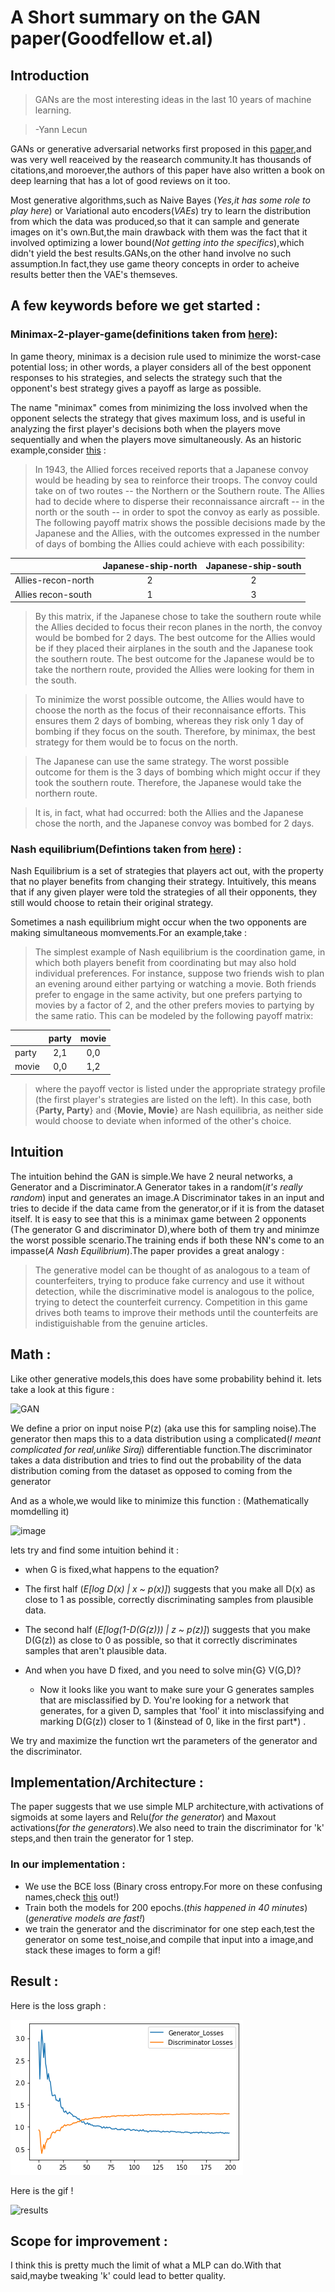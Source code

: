 # A Short summary on the GAN paper(Goodfellow et.al)


## Introduction

>GANs are the most interesting ideas in the last 10 years of machine learning.

>-Yann Lecun

GANs or generative adversarial networks first proposed in this [paper](https://arxiv.org/abs/1406.2661),and was very well reaceived by the reasearch community.It has thousands of citations,and
moroever,the authors of this paper have also written a book on deep learning that has a lot of good reviews on it too.

Most generative algorithms,such as Naive Bayes (*Yes,it has some role to play here*) or Variational auto encoders(*VAEs*) try to learn the distribution from which the data was produced,so that it can
sample and generate images on it's own.But,the main drawback with them was the fact that it involved
optimizing a lower bound(*Not getting into the specifics*),which didn't yield the best results.GANs,on the other hand involve no such assumption.In fact,they use game theory concepts in order to acheive results better then the VAE's themseves.

## A few keywords before we get started : 

### Minimax-2-player-game(definitions taken from [here](https://brilliant.org/wiki/minimax/)):

In game theory, minimax is a decision rule used to minimize the worst-case potential loss; in other words, a player considers all of the best opponent responses to his strategies, and selects the strategy such that the opponent's best strategy gives a payoff as large as possible.

The name "minimax" comes from minimizing the loss involved when the opponent selects the strategy that gives maximum loss, and is useful in analyzing the first player's decisions both when the players move sequentially and when the players move simultaneously. As an historic example,consider [this](https://cs.stanford.edu/people/eroberts/courses/soco/projects/1998-99/game-theory/Minimax.html) :

>In 1943, the Allied forces received reports that a Japanese convoy would be heading by sea to reinforce their troops. The convoy could take on of two routes -- the Northern or the Southern route. The Allies had to decide where to disperse their reconnaissance aircraft -- in the north or the south -- in order to spot the convoy as early as possible. The following payoff matrix shows the possible decisions made by the Japanese and the Allies, with the outcomes expressed in the number of days of bombing the Allies could achieve with each possibility:

|                    | Japanese-ship-north | Japanese-ship-south |
|--------------------|:-------------------:|:-------------------:|
| Allies-recon-north |          2          |          2          |
| Allies recon-south |          1          |          3          |

>By this matrix, if the Japanese chose to take the southern route while the Allies decided to focus their recon planes in the north, the convoy would be bombed for 2 days. The best outcome for the Allies would be if they placed their airplanes in the south and the Japanese took the southern route. The best outcome for the Japanese would be to take the northern route, provided the Allies were looking for them in the south.

>To minimize the worst possible outcome, the Allies would have to choose the north as the focus of their reconnaisance efforts. This ensures them 2 days of bombing, whereas they risk only 1 day of bombing if they focus on the south. Therefore, by minimax, the best strategy for them would be to focus on the north.

>The Japanese can use the same strategy. The worst possible outcome for them is the 3 days of bombing which might occur if they took the southern route. Therefore, the Japanese would take the northern route.

>It is, in fact, what had occurred: both the Allies and the Japanese chose the north, and the Japanese convoy was bombed for 2 days.

### Nash equilibrium(Defintions taken from [here](https://brilliant.org/wiki/nash-equilibrium/)) :

 Nash Equilibrium is a set of strategies that players act out, with the property that no player benefits from changing their strategy. Intuitively, this means that if any given player were told the strategies of all their opponents, they still would choose to retain their original strategy.

 Sometimes a nash equilibrium might occur when the two opponents are making
 simultaneous momvements.For an example,take : 

 >The simplest example of Nash equilibrium is the coordination game, in which both players benefit from coordinating but may also hold individual preferences. For instance, suppose two friends wish to plan an evening around either partying or watching a movie. Both friends prefer to engage in the same activity, but one prefers partying to movies by a factor of 2, and the other prefers movies to partying by the same ratio. This can be modeled by the following payoff matrix:

 |       | party | movie |
|-------|:-----:|:-----:|
| party |  2,1  |  0,0  |
| movie |  0,0  |  1,2  |

>where the payoff vector is listed under the appropriate strategy profile (the first player's strategies are listed on the left). In this case, both {**Party, Party**} and {**Movie, Movie**} are Nash equilibria, as neither side would choose to deviate when informed of the other's choice.

## Intuition

The intuition behind the GAN is simple.We have 2 neural networks,
a Generator and a Discriminator.A Generator takes in a random(*it's really random*) input and 
generates an image.A Discriminator takes in an input and tries to decide if
the data came from the generator,or if it is from the dataset itself. It is easy to see that this is a minimax game between 2 opponents (The generator G
and discriminator D),where both of them try and minimze the worst possible scenario.The training ends if both these NN's come to an impasse(*A Nash Equilibrium*).The paper provides a great analogy : 

>The generative model can be thought of as analogous to a team of counterfeiters,
trying to produce fake currency and use it without detection, while the discriminative model is
analogous to the police, trying to detect the counterfeit currency. Competition in this game drives
both teams to improve their methods until the counterfeits are indistiguishable from the genuine
articles.

## Math :

Like other generative models,this does have some probability behind it.
lets take a look at this figure : 

![GAN](https://www.researchgate.net/profile/Bajibabu_Bollepalli/publication/317388182/figure/fig1/AS:651858561486877@1532426600960/General-block-diagram-of-generative-adversarial-networks-GANs.png)

We define a prior on input noise P(z) (aka use this for sampling noise).The generator then maps this to a data distribution using a complicated(*I meant complicated for real,unlike Siraj*) differentiable function.The discriminator takes a data distribution and tries to find out the probability of the data distribution coming from the dataset as opposed to coming from the generator 

And as a whole,we would like to minimize this function : (Mathematically momdelling it)

![image](https://datascience.foundation/backend/web/uploads/blog/GAN%20Algorithm.png)

lets try and find some intuition behind it :

- when G is fixed,what happens to the equation?

 - The first half (*E[log D(x) | x ~ p(x)]*) suggests that you make all D(x) as close to 1 as       possible, correctly discriminating samples from plausible data.
 - The second half (*E[log(1-D(G(z))) | z ~ p(z)]*) suggests that you make D(G(z)) as close to 0 as  possible, so that it correctly discriminates samples that aren't plausible data.
- And when you have D fixed, and you need to solve min{G} V(G,D)? 

  - Now it looks like you want to make sure your G generates samples that are misclassified by D. You're looking for a network that generates, for a given D, samples that 'fool' it into misclassifying and marking D(G(z)) closer to 1 (&instead of 0, like in the first part*) .

We try and maximize the function wrt the parameters of the generator and the discriminator.


## Implementation/Architecture :

The paper suggests that we use simple MLP architecture,with activations of sigmoids at some layers
and Relu(*for the generator*) and Maxout activations(*for the generators*).We also need to train 
the discriminator for 'k' steps,and then train the generator for 1 step.

### In our implementation :

- We use the BCE loss (Binary cross entropy.For more on these confusing names,check [this](https://gombru.github.io/2018/05/23/cross_entropy_loss/) out!)
- Train both the models for 200 epochs.(*this happened in 40 minutes*)(*generative models are fast!*)
- we train the generator and the discriminator for one step each,test the generator on some test_noise,and compile that input into a image,and stack these images to form a
gif!

## Result :

Here is the loss graph :

![loss](./losses.png)

Here is the gif !

![results](./progress.gif)

## Scope for improvement :

I think this is pretty much the limit of what a MLP can do.With that said,maybe tweaking 'k' could lead to better quality.

